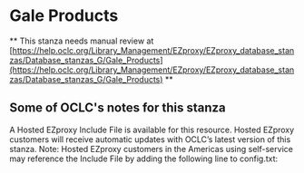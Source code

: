 # Gale Products
** This stanza needs manual review at [https://help.oclc.org/Library_Management/EZproxy/EZproxy_database_stanzas/Database_stanzas_G/Gale_Products](https://help.oclc.org/Library_Management/EZproxy/EZproxy_database_stanzas/Database_stanzas_G/Gale_Products) **

## Some of OCLC's notes for this stanza

A Hosted EZproxy Include File is available for this resource. Hosted EZproxy customers will receive automatic updates with OCLC&rsquo;s latest version of this stanza. Note: Hosted EZproxy customers in the Americas using self-service may reference the Include File by adding the following line to config.txt:

&nbsp;
